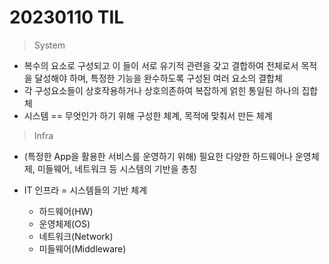# 20230110 TIL

> System

- 복수의 요소로 구성되고 이 들이 서로 유기적 관련을 갖고 결합하여 전체로서 목적을 달성해야 하며, 특정한 기능을 완수하도록 구성된 여러 요소의 결합체
- 각 구성요소들이 상호작용하거나 상호의존하여 복잡하게 얽힌 통일된 하나의 집합체
- 시스템 == 무엇인가 하기 위해 구성한 체계, 목적에 맞춰서 만든 체계

> Infra

- (특정한 App을 활용한 서비스를 운영하기 위해) 필요한 다양한 하드웨어나 운영체제, 미들웨어, 네트워크 등 시스템의 기반을 총칭
- IT 인프라 = 시스템들의 기반 체계

  - 하드웨어(HW)
  - 운영체제(OS)
  - 네트워크(Network)
  - 미들웨어(Middleware)


